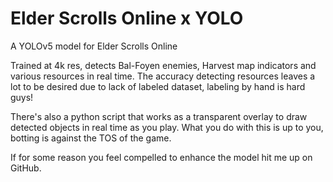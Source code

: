 # Elder Scrolls Online x YOLO
A YOLOv5 model for Elder Scrolls Online

Trained at 4k res, detects Bal-Foyen enemies, Harvest map indicators and various resources in real time.
The accuracy detecting resources leaves a lot to be desired due to lack of labeled dataset, labeling by hand is hard guys!

There's also a python script that works as a transparent overlay to draw detected objects in real time as you play.
What you do with this is up to you, botting is against the TOS of the game.

If for some reason you feel compelled to enhance the model hit me up on GitHub.
